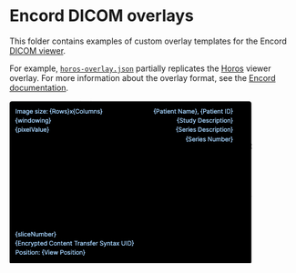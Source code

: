 # Encord DICOM overlays

This folder contains examples of custom overlay templates for the Encord [DICOM viewer](https://encord.com/dicom/).

For example, [`horos-overlay.json`](./examples/horos-overlay.json) partially replicates the [Horos](https://horosproject.org/) viewer overlay.
For more information about the overlay format, see the [Encord documentation](https://docs.encord.com/docs/annotate-dicom).

![](./static/horos-overlay-example.png)
